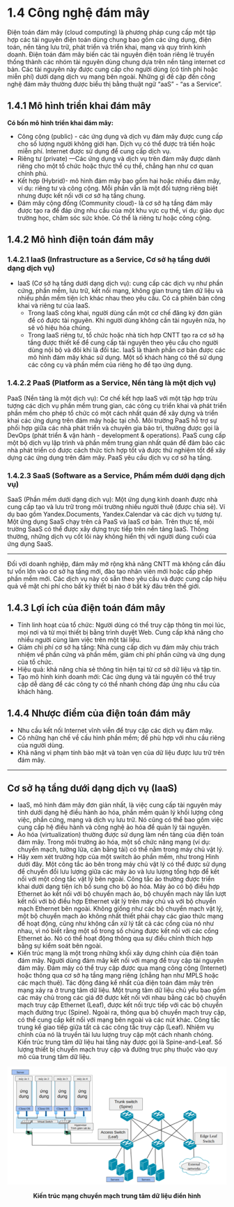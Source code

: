 # 1.4 Công nghệ đám mây
Điện toán đám mây (cloud computing) là phương pháp cung cấp một tập hợp các tài nguyên điện toán dùng chung bao gồm các ứng dụng, điện toán, nền tảng lưu trữ, phát triển và triển khai, mạng và quy trình kinh doanh. Điện toán đám mây biến các tài nguyên điện toán riêng lẻ truyền thống thành các nhóm tài nguyên dùng chung dựa trên nền tảng internet cơ bản. Các tài nguyên này được cung cấp cho người dùng (có tính phí hoặc miễn phí) dưới dạng dịch vụ mạng bên ngoài. Những gì đề cập đến công nghệ đám mây thường được biểu thị bằng thuật ngữ “aaS” - “as a Service”.

## 1.4.1 Mô hình triển khai đám mây
**Có bốn mô hình triển khai đám mây:**

- Công cộng (public) - các ứng dụng và dịch vụ đám mây được cung cấp cho số lượng người không giới hạn. Dịch vụ có thể được trả tiền hoặc miễn phí. Internet được sử dụng để cung cấp dịch vụ. 
- Riêng tư (private) —Các ứng dụng và dịch vụ trên đám mây được dành riêng cho một tổ chức hoặc thực thể cụ thể, chẳng hạn như cơ quan chính phủ. 
- Kết hợp (Hybrid)- mô hình đám mây bao gồm hai hoặc nhiều đám mây, ví dụ: riêng tư và công cộng. Mỗi phần vẫn là một đối tượng riêng biệt nhưng được kết nối với cơ sở hạ tầng chung. 
- Đám mây cộng đồng (Community cloud)-  là cơ sở hạ tầng đám mây được tạo ra để đáp ứng nhu cầu của một khu vực cụ thể, ví dụ: giáo dục trường học, chăm sóc sức khỏe. Có thể là riêng tư hoặc công cộng.

## 1.4.2 Mô hình điện toán đám mây
### 1.4.2.1 IaaS (Infrastructure as a Service, Cơ sở hạ tầng dưới dạng dịch vụ)
- IaaS (Cơ sở hạ tầng dưới dạng dịch vụ): cung cấp các dịch vụ như phần cứng, phần mềm, lưu trữ, kết nối mạng, không gian trung tâm dữ liệu và nhiều phần mềm tiện ích khác nhau theo yêu cầu. Có cả phiên bản công khai và riêng tư của IaaS. 
  - Trong IaaS công khai, người dùng cần một cơ chế đăng ký đơn giản để có được tài nguyên. Khi người dùng không cần tài nguyên nữa, họ sẽ vô hiệu hóa chúng.
  - Trong IaaS riêng tư, tổ chức hoặc nhà tích hợp CNTT tạo ra cơ sở hạ tầng được thiết kế để cung cấp tài nguyên theo yêu cầu cho người dùng nội bộ và đôi khi là đối tác. IaaS là ​​thành phần cơ bản được các mô hình đám mây khác sử dụng. Một số khách hàng có thể sử dụng các công cụ và phần mềm của riêng họ để tạo ứng dụng.

### 1.4.2.2 PaaS (Platform as a Service, Nền tảng là một dịch vụ)
PaaS (Nền tảng là một dịch vụ): Cơ chế kết hợp IaaS với một tập hợp trừu tượng các dịch vụ phần mềm trung gian, các công cụ triển khai và phát triển phần mềm cho phép tổ chức có một cách nhất quán để xây dựng và triển khai các ứng dụng trên đám mây hoặc tại chỗ. Môi trường PaaS hỗ trợ sự phối hợp giữa các nhà phát triển và chuyên gia bảo trì, thường được gọi là DevOps (phát triển & vận hành - development & operations). PaaS cung cấp một bộ dịch vụ lập trình và phần mềm trung gian nhất quán để đảm bảo các nhà phát triển có được cách thức tích hợp tốt và được thử nghiệm tốt để xây dựng các ứng dụng trên đám mây. PaaS yêu cầu dịch vụ cơ sở hạ tầng.

### 1.4.2.3 SaaS (Software as a Service, Phầm mềm dưới dạng dịch vụ)
SaaS (Phần mềm dưới dạng dịch vụ): Một ứng dụng kinh doanh được nhà cung cấp tạo và lưu trữ trong môi trường nhiều người thuê (được chia sẻ). Ví dụ bao gồm Yandex.Documents, Yandex.Calendar và các dịch vụ tương tự. Một ứng dụng SaaS chạy trên cả PaaS và IaaS cơ bản. Trên thực tế, môi trường SaaS có thể được xây dựng trực tiếp trên nền tảng IaaS. Thông thường, những dịch vụ cốt lõi này không hiển thị với người dùng cuối của ứng dụng SaaS.

---

Đối với doanh nghiệp, đám mây mở rộng khả năng CNTT mà không cần đầu tư vốn lớn vào cơ sở hạ tầng mới, đào tạo nhân viên mới hoặc cấp phép phần mềm mới. Các dịch vụ này có sẵn theo yêu cầu và được cung cấp hiệu quả về mặt chi phí cho bất kỳ thiết bị nào ở bất kỳ đâu trên thế giới.

## 1.4.3 Lợi ích của điện toán đám mây
- Tính linh hoạt của tổ chức: Người dùng có thể truy cập thông tin mọi lúc, mọi nơi và từ mọi thiết bị bằng trình duyệt Web. Cung cấp khả năng cho nhiều người cùng làm việc trên một tài liệu.
- Giảm chi phí cơ sở hạ tầng: Nhà cung cấp dịch vụ đám mây chịu trách nhiệm về phần cứng và phần mềm, giảm chi phí phần cứng và ứng dụng của tổ chức.
- Hiệu quả: khả năng chia sẻ thông tin hiện tại từ cơ sở dữ liệu và tập tin.
- Tạo mô hình kinh doanh mới: Các ứng dụng và tài nguyên có thể truy cập dễ dàng để các công ty có thể nhanh chóng đáp ứng nhu cầu của khách hàng.

## 1.4.4 Nhược điểm của điện toán đám mây
- Nhu cầu kết nối Internet vĩnh viễn để truy cập các dịch vụ đám mây.
- Có những hạn chế về cấu hình phần mềm; để phù hợp với nhu cầu riêng của người dùng.
- Khả năng vi phạm tính bảo mật và toàn vẹn của dữ liệu được lưu trữ trên đám mây.

---
## Cơ sở hạ tầng dưới dạng dịch vụ (IaaS)
- IaaS, mô hình đám mây đơn giản nhất, là việc cung cấp tài nguyên máy tính dưới dạng hệ điều hành ảo hóa, phần mềm quản lý khối lượng công việc, phần cứng, mạng và dịch vụ lưu trữ. Nó cũng có thể bao gồm việc cung cấp hệ điều hành và công nghệ ảo hóa để quản lý tài nguyên.
- Ảo hóa (virtualization) thường được sử dụng làm nền tảng của điện toán đám mây. Trong môi trường ảo hóa, một số chức năng mạng (ví dụ: chuyển mạch, tường lửa, cân bằng tải) có thể nằm trong máy chủ vật lý.
- Hãy xem xét trường hợp của một switch ảo phần mềm, như trong Hình dưới đây. Một công tắc ảo bên trong máy chủ vật lý có thể được sử dụng để chuyển đổi lưu lượng giữa các máy ảo và lưu lượng tổng hợp để kết nối với một công tắc vật lý bên ngoài. Công tắc ảo thường được triển khai dưới dạng tiện ích bổ sung cho bộ ảo hóa. Máy ảo có bộ điều hợp Ethernet ảo kết nối với bộ chuyển mạch ảo, bộ chuyển mạch này lần lượt kết nối với bộ điều hợp Ethernet vật lý trên máy chủ và với bộ chuyển mạch Ethernet bên ngoài. Không giống như các bộ chuyển mạch vật lý, một bộ chuyển mạch ảo không nhất thiết phải chạy các giao thức mạng để hoạt động, cũng như không cần xử lý tất cả các cổng của nó như nhau, vì nó biết rằng một số trong số chúng được kết nối với các cổng Ethernet ảo. Nó có thể hoạt động thông qua sự điều chỉnh thích hợp bằng sự kiểm soát bên ngoài.
- Kiến trúc mạng là một trong những khối xây dựng chính của điện toán đám mây. Người dùng đám mây kết nối với mạng để truy cập tài nguyên đám mây. Đám mây có thể truy cập được qua mạng công cộng (Internet) hoặc thông qua cơ sở hạ tầng mạng riêng (chẳng hạn như MPLS hoặc các mạch thuê). Tác động đáng kể nhất của điện toán đám mây trên mạng xảy ra ở trung tâm dữ liệu. Một trung tâm dữ liệu chủ yếu bao gồm các máy chủ trong các giá đỡ được kết nối với nhau bằng các bộ chuyển mạch truy cập Ethernet (Leaf), được kết nối trực tiếp với các bộ chuyển mạch đường trục (Spine). Ngoài ra, thông qua bộ chuyển mạch truy cập, có thể cung cấp kết nối với mạng bên ngoài và các nút khác. Công tắc trung kế giao tiếp giữa tất cả các công tắc truy cập (Leaf). Nhiệm vụ chính của nó là truyền tải lưu lượng truy cập một cách nhanh chóng. Kiến trúc trung tâm dữ liệu hai tầng này được gọi là Spine-and-Leaf. Số lượng thiết bị chuyển mạch truy cập và đường trục phụ thuộc vào quy mô của trung tâm dữ liệu.

<p align="center">
  <img src="https://github.com/CHu292/SOC/blob/main/Networking/Dlink_Fundamentals_of_Network_Technology/Data_Transmission_and_Switching_in_Computer_Networks/1_Basic_concepts_of_network_technologies/image/4_Typical_switched_data_center_network_architecture.png" alt="Kiến trúc mạng chuyển mạch trung tâm dữ liệu điển hình" width="1000">
</p>
<p align="center"><b>Kiến trúc mạng chuyển mạch trung tâm dữ liệu điển hình</b></p>
